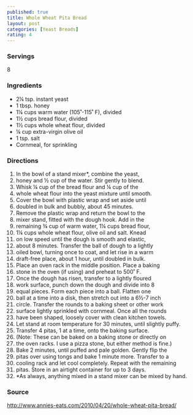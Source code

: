 ```yaml
---
published: true
title: Whole Wheat Pita Bread
layout: post
categories: [Yeast Breads]
rating: 4
---
```

### Servings
8

### Ingredients
- 2¼ tsp. instant yeast
- 1 tbsp. honey
- 1¼ cups warm water (105˚-115˚ F), divided
- 1½ cups bread flour, divided
- 1½ cups whole wheat flour, divided
- ¼ cup extra-virgin olive oil
- 1 tsp. salt
- Cornmeal, for sprinkling

### Directions
1. In the bowl of a stand mixer*, combine the yeast,
2. honey and ½ cup of the water.  Stir gently to blend.
3. Whisk ¼ cup of the bread flour and ¼ cup of the
4. whole wheat flour into the yeast mixture until smooth.
5. Cover the bowl with plastic wrap and set aside until
6. doubled in bulk and bubbly, about 45 minutes.
7. Remove the plastic wrap and return the bowl to the
8. mixer stand, fitted with the dough hook.  Add in the
9. remaining ¾ cup of warm water, 1¼ cups bread flour,
10. 1¼ cups whole wheat flour, olive oil and salt.  Knead
11. on low speed until the dough is smooth and elastic,
12. about 8 minutes.  Transfer the ball of dough to a lightly
13. oiled bowl, turning once to coat, and let rise in a warm
14. draft-free place, about 1 hour, until doubled in bulk.
15. Place an oven rack in the middle position.  Place a baking
16. stone in the oven (if using) and preheat to 500˚ F.
17. Once the dough has risen, transfer to a lightly floured
18. work surface, punch down the dough and divide into 8
19. equal pieces.  Form each piece into a ball.  Flatten one
20. ball at a time into a disk, then stretch out into a 6½-7 inch
21. circle.  Transfer the rounds to a baking sheet or other work
22. surface lightly sprinkled with cornmeal.  Once all the rounds
23. have been shaped, loosely cover with clean kitchen towels.
24. Let stand at room temperature for 30 minutes, until slightly puffy.
25. Transfer 4 pitas, 1 at a time, onto the baking surface.
26. (Note: These can be baked on a baking stone or directly on
27. the oven racks.  I use a pizza stone, but either method is fine.)
28. Bake 2 minutes, until puffed and pale golden.  Gently flip the
29. pitas over using tongs and bake 1 minute more.  Transfer to a
30. cooling rack and let cool completely.  Repeat with the remaining
31. pitas.  Store in an airtight container for up to 3 days.
32. *As always, anything mixed in a stand mixer can be mixed by hand.

### Source
<a href="http://www.annies-eats.com/2010/04/20/whole-wheat-pita-bread/" target="new">http://www.annies-eats.com/2010/04/20/whole-wheat-pita-bread/</a>
